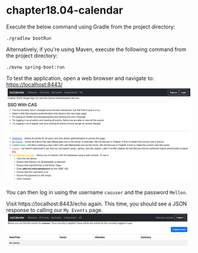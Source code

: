 # chapter18.04-calendar #

Execute the below command using Gradle from the project directory:

```shell
./gradlew bootRun
```

Alternatively, if you're using Maven, execute the following command from the project directory:

```shell
./mvnw spring-boot:run
```

To test the application, open a web browser and navigate to:
[https://localhost:8443/](https://localhost:8443/)
![img.png](docs/img.png)

You can then log in using the username `casuser` and the password `Mellon`.

Visit https://localhost:8443/echo again. This time, you should see a JSON response to calling our `My Events` page.
![img.png](docs/img_1.png)




